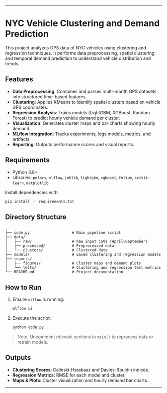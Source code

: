 

---

# NYC Vehicle Clustering and Demand Prediction

This project analyzes GPS data of NYC vehicles using clustering and regression techniques. It performs data preprocessing, spatial clustering, and temporal demand prediction to understand vehicle distribution and trends.

## Features

* **Data Preprocessing**: Combines and parses multi-month GPS datasets into structured time-based features.
* **Clustering**: Applies KMeans to identify spatial clusters based on vehicle GPS coordinates.
* **Regression Analysis**: Trains models (LightGBM, XGBoost, Random Forest) to predict hourly vehicle demand per cluster.
* **Visualization**: Generates cluster maps and bar charts showing hourly demand.
* **MLflow Integration**: Tracks experiments, logs models, metrics, and artifacts.
* **Reporting**: Outputs performance scores and visual reports.

## Requirements

* Python 3.8+
* Libraries:
  `polars`, `mlflow`, `joblib`, `lightgbm`, `xgboost`, `folium`, `scikit-learn`, `matplotlib`

Install dependencies with:

```bash
pip install -r requirements.txt
```

## Directory Structure

```
.
├── code.py                   # Main pipeline script
├── data/
│   ├── raw/                  # Raw input CSVs (April–September)
│   ├── processed/            # Preprocessed data
│   └── clusters/             # Clustered data
├── models/                   # Saved clustering and regression models
├── reports/
│   ├── figures/              # Cluster maps and demand plots
│   └── tests/                # Clustering and regression test metrics
└── README.md                 # Project documentation
```

## How to Run

1. Ensure `mlflow` is running:

   ```bash
   mlflow ui
   ```

2. Execute the script:

   ```bash
   python code.py
   ```

> Note: Uncomment relevant sections in `main()` to reprocess data or retrain models.

## Outputs

* **Clustering Scores**: Calinski-Harabasz and Davies-Bouldin indices.
* **Regression Metrics**: RMSE for each model and cluster.
* **Maps & Plots**: Cluster visualization and hourly demand bar charts.


---

